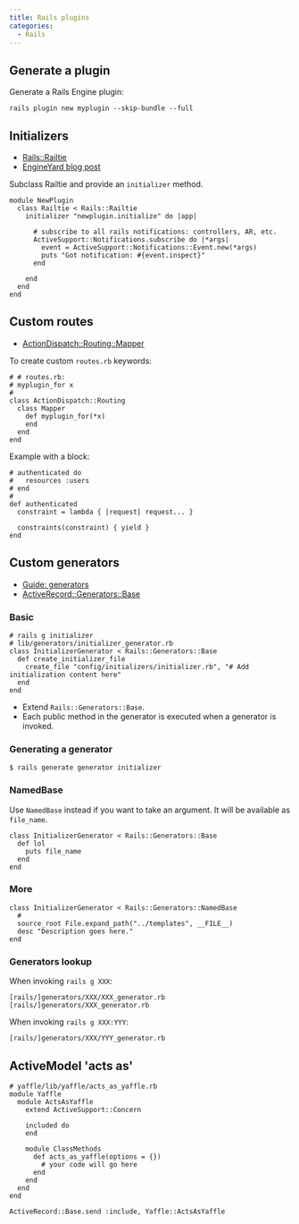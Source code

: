 ```yaml
---
title: Rails plugins
categories:
  - Rails
---
```


## Generate a plugin

Generate a Rails Engine plugin:

    rails plugin new myplugin --skip-bundle --full

## Initializers

- [Rails::Railtie](http://edgeapi.rubyonrails.org/classes/Rails/Railtie.html)
- [EngineYard blog
  post](http://www.engineyard.com/blog/2010/extending-rails-3-with-railties/)

Subclass Railtie and provide an `initializer` method.

    module NewPlugin
      class Railtie < Rails::Railtie
        initializer "newplugin.initialize" do |app|

          # subscribe to all rails notifications: controllers, AR, etc.
          ActiveSupport::Notifications.subscribe do |*args|
            event = ActiveSupport::Notifications::Event.new(*args)
            puts "Got notification: #{event.inspect}"
          end

        end
      end
    end

## Custom routes

- [ActionDispatch::Routing::Mapper](http://api.rubyonrails.org/classes/ActionDispatch/Routing/Mapper.html)

To create custom `routes.rb` keywords:

    # # routes.rb:
    # myplugin_for x
    #
    class ActionDispatch::Routing
      class Mapper
        def myplugin_for(*x)
        end
      end
    end

Example with a block:

    # authenticated do
    #   resources :users
    # end
    #
    def authenticated
      constraint = lambda { |request| request... }

      constraints(constraint) { yield }
    end

## Custom generators

- [Guide: generators](http://guides.rubyonrails.org/generators.html)
- [ActiveRecord::Generators::Base](http://api.rubyonrails.org/classes/ActiveRecord/Generators/Base.html)

### Basic

    # rails g initializer
    # lib/generators/initializer_generator.rb
    class InitializerGenerator < Rails::Generators::Base
      def create_initializer_file
        create_file "config/initializers/initializer.rb", "# Add initialization content here"
      end
    end

- Extend `Rails::Generators::Base`.
- Each public method in the generator is executed when a generator is invoked.

### Generating a generator

    $ rails generate generator initializer

### NamedBase

Use `NamedBase` instead if you want to take an argument. It will be available as
`file_name`.

    class InitializerGenerator < Rails::Generators::Base
      def lol
        puts file_name
      end
    end

### More

    class InitializerGenerator < Rails::Generators::NamedBase
      #
      source_root File.expand_path("../templates", __FILE__)
      desc "Description goes here."
    end

### Generators lookup

When invoking `rails g XXX`:

    [rails/]generators/XXX/XXX_generator.rb
    [rails/]generators/XXX_generator.rb

When invoking `rails g XXX:YYY`:

    [rails/]generators/XXX/YYY_generator.rb

## ActiveModel 'acts as'

    # yaffle/lib/yaffle/acts_as_yaffle.rb
    module Yaffle
      module ActsAsYaffle
        extend ActiveSupport::Concern

        included do
        end

        module ClassMethods
          def acts_as_yaffle(options = {})
            # your code will go here
          end
        end
      end
    end

    ActiveRecord::Base.send :include, Yaffle::ActsAsYaffle
